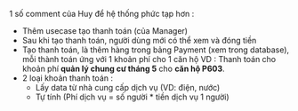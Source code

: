 1 số comment của Huy để hệ thống phức tạp hơn : 
- Thêm usecase tạo thanh toán (của Manager)
- Sau khi tạo thanh toán, người dùng mới có thể xem và đóng tiền 
- Tạo thanh toán, là thêm hàng trong bảng Payment (xem trong database), mỗi thành toán ứng với 1 khoản phí cho 1 căn hộ 
VD : Thanh toán cho khoản phí **quản lý chung cư tháng 5** cho **căn hộ P603**.
- 2 loại khoản thanh toán : 
    + Lấy data từ nhà cung cấp dịch vụ (VD: điện, nước)
    + Tự tính (Phí dịch vụ = số người * tiền dịch vụ 1 người)

